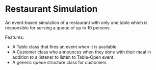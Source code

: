# Restaurant Simulation

An event-based simulation of a restaurant with only one table which is responsible for serving a queue of up to 10 persons.

Features:
* A Table class that fires an event when it is available
* A Customer class who announces when they done with their meal in addition to a listener to listen to Table-Open event.
* A generic queue structure class for customers
